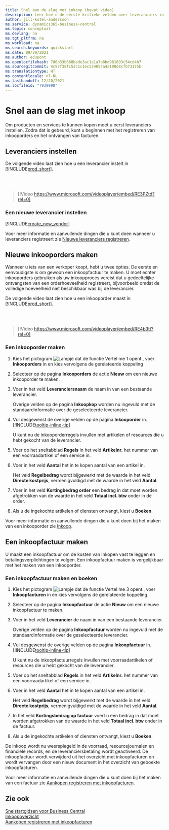 ```yaml
---
title: Snel aan de slag met inkoop (bevat video)
description: Leer hoe u de eerste kritieke velden over leveranciers in Business Central invult, zodat u producten en services kunt gaan kopen.
author: jill-kotel-andersson
ms.service: dynamics365-business-central
ms.topic: conceptual
ms.devlang: na
ms.tgt_pltfrm: na
ms.workload: na
ms.search.keywords: quickstart
ms.date: 09/29/2021
ms.author: edupont
ms.openlocfilehash: 7d0b33b668bede3ac1a1a7b8bd981693c54cd4b7
ms.sourcegitcommit: 4c97f38fc53c1c1ec534054a4a100d8cfb73175b
ms.translationtype: HT
ms.contentlocale: nl-NL
ms.lasthandoff: 12/20/2021
ms.locfileid: "7939998"
---
```

# <a name="procurement-quick-start"></a>Snel aan de slag met inkoop

Om producten en services te kunnen kopen moet u eerst leveranciers instellen. Zodra dat is gebeurd, kunt u beginnen met het registreren van inkooporders en het ontvangen van facturen.  

## <a name="set-up-vendors"></a>Leveranciers instellen

De volgende video laat zien hoe u een leverancier instelt in [!INCLUDE[prod_short](includes/prod_short.md)].

<br><br>  

> [!Video https://www.microsoft.com/videoplayer/embed/RE3PZtd?rel=0]

### <a name="set-up-a-new-vendor"></a>Een nieuwe leverancier instellen

[!INCLUDE[create_new_vendor](includes/create_new_vendor.md)]

Voor meer informatie en aanvullende dingen die u kunt doen wanneer u leveranciers registreert zie [Nieuwe leveranciers registreren](purchasing-how-register-new-vendors.md).  

## <a name="create-new-purchase-orders"></a>Nieuwe inkooporders maken

Wanneer u iets van een verkoper koopt, hebt u twee opties. De eerste en eenvoudigste is om gewoon een inkoopfactuur te maken. U moet echter inkooporders gebruiken als uw inkoopproces vereist dat u gedeeltelijke ontvangsten van een orderhoeveelheid registreert, bijvoorbeeld omdat de volledige hoeveelheid niet beschikbaar was bij de leverancier.

De volgende video laat zien hoe u een inkooporder maakt in [!INCLUDE[prod_short](includes/prod_short.md)].

<br><br>

> [!Video https://www.microsoft.com/videoplayer/embed/RE4b3tt?rel=0]

### <a name="to-create-a-purchase-order"></a>Een inkooporder maken  

1. Kies het pictogram ![Lampje dat de functie Vertel me 1 opent.](media/ui-search/search_small.png "Vertel me wat u wilt doen"), voer **Inkooporders** in en kies vervolgens de gerelateerde koppeling  

2. Selecteer op de pagina **Inkooporders** de actie **Nieuw** om een nieuwe inkooporder te maken.

3. Voer in het veld **Leveranciersnaam** de naam in van een bestaande leverancier.

    Overige velden op de pagina **Inkoopkop** worden nu ingevuld met de standaardinformatie over de geselecteerde leverancier.  

4. Vul desgewenst de overige velden op de pagina **Inkooporder** in. [!INCLUDE[tooltip-inline-tip](includes/tooltip-inline-tip_md.md)]

    U kunt nu de inkooporderregels invullen met artikelen of resources die u hebt gekocht van de leverancier.

5. Voer op het sneltabblad **Regels** in het veld **Artikelnr.** het nummer van een voorraadartikel of een service in.

6. Voer in het veld **Aantal** het in te kopen aantal van een artikel in.

    Het veld **Regelbedrag** wordt bijgewerkt met de waarde in het veld **Directe kostprijs**, vermenigvuldigd met de waarde in het veld **Aantal**.

7. Voer in het veld **Kortingbedrag order** een bedrag in dat moet worden afgetrokken van de waarde in het veld **Totaal incl. btw** onder in de order.

8. Als u de ingekochte artikelen of diensten ontvangt, kiest u **Boeken**.

Voor meer informatie en aanvullende dingen die u kunt doen bij het maken van een inkooporder zie [Inkoop](purchasing-manage-purchasing.md).  

## <a name="create-a-purchase-invoice"></a>Een inkoopfactuur maken  

U maakt een inkoopfactuur om de kosten van inkopen vast te leggen en betalingsverplichtingen te volgen. Een inkoopfactuur maken is vergelijkbaar met het maken van een inkooporder.

### <a name="how-to-create-and-post-a-purchase-invoice"></a>Een inkoopfactuur maken en boeken  

1. Kies het pictogram ![Lampje dat de functie Vertel me 3 opent.](media/ui-search/search_small.png "Vertel me wat u wilt doen"), voer **Inkoopfacturen** in en kies vervolgens de gerelateerde koppeling.  
2. Selecteer op de pagina **Inkoopfactuur** de actie **Nieuw** om een nieuwe inkoopfactuur te maken.
3. Voer in het veld **Leverancier** de naam in van een bestaande leverancier.

    Overige velden op de pagina **Inkoopfactuur** worden nu ingevuld met de standaardinformatie over de geselecteerde leverancier.

4. Vul desgewenst de overige velden op de pagina **Inkoopfactuur** in. [!INCLUDE[tooltip-inline-tip](includes/tooltip-inline-tip_md.md)]

    U kunt nu de inkoopfactuurregels invullen met voorraadartikelen of resources die u hebt gekocht van de leverancier.

5. Voer op het sneltabblad **Regels** in het veld **Artikelnr.** het nummer van een voorraadartikel of een service in.
6. Voer in het veld **Aantal** het in te kopen aantal van een artikel in.

    Het veld **Regelbedrag** wordt bijgewerkt met de waarde in het veld **Directe kostprijs**, vermenigvuldigd met de waarde in het veld **Aantal**.

7. In het veld **Kortingsbedrag op factuur** voert u een bedrag in dat moet worden afgetrokken van de waarde in het veld **Totaal incl. btw** onder in de factuur.

8. Als u de ingekochte artikelen of diensten ontvangt, kiest u **Boeken**.

De inkoop wordt nu weerspiegeld in de voorraad, resourcejournalen en financiële records, en de leveranciersbetaling wordt geactiveerd. De inkoopfactuur wordt verwijderd uit het overzicht met inkoopfacturen en wordt vervangen door een nieuw document in het overzicht van geboekte inkoopfacturen.  

Voor meer informatie en aanvullende dingen die u kunt doen bij het maken van een factuur zie [Aankopen registreren met inkoopfacturen](purchasing-how-record-purchases.md).

## <a name="see-also"></a>Zie ook

[Snelstartgidsen voor Business Central](quick-start-business-central.md)  
[Inkoopoverzicht](Purchasing-manage-purchasing.md)  
[Aankopen registreren met inkoopfacturen](purchasing-how-record-purchases.md)  
